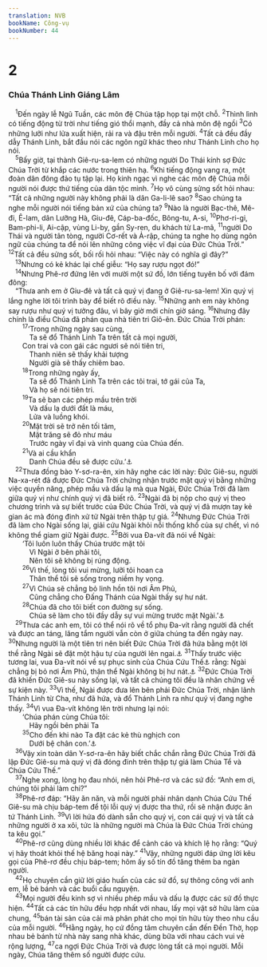 ```yaml
---
translation: NVB
bookName: Công-vụ 
bookNumber: 44
---
```


<div class="title"><h1>2</h1><h3>Chúa Thánh Linh Giáng Lâm </h3></div>
<span class="verse cong_2_1"> <sup>1</sup>Đến ngày lễ Ngũ Tuần, các môn đệ Chúa tập họp tại một chỗ. </span>
<span class="verse cong_2_2"><sup>2</sup>Thình lình có tiếng động từ trời như tiếng gió thổi mạnh, đầy cả nhà môn đệ ngồi </span>
<span class="verse cong_2_3"><sup>3</sup>Có những lưỡi như lửa xuất hiện, rải ra và đậu trên mỗi người. </span>
<span class="verse cong_2_4"><sup>4</sup>Tất cả đều đầy dẫy Thánh Linh, bắt đầu nói các ngôn ngữ khác theo như Thánh Linh cho họ nói. <br/></span>
<span class="verse cong_2_5"> <sup>5</sup>Bấy giờ, tại thành Giê-ru-sa-lem có những người Do Thái kính sợ Đức Chúa Trời từ khắp các nước trong thiên hạ. </span>
<span class="verse cong_2_6"><sup>6</sup>Khi tiếng động vang ra, một đoàn dân đông đảo tụ tập lại. Họ kinh ngạc vì nghe các môn đệ Chúa mỗi người nói được thứ tiếng của dân tộc mình. </span>
<span class="verse cong_2_7"><sup>7</sup>Họ vô cùng sửng sốt hỏi nhau: “Tất cả những người này không phải là dân Ga-li-lê sao? </span>
<span class="verse cong_2_8"><sup>8</sup>Sao chúng ta nghe mỗi người nói tiếng bản xứ của chúng ta? </span>
<span class="verse cong_2_9"><sup>9</sup>Nào là người Bạc-thê, Mê-đi, Ê-lam, dân Lưỡng Hà, Giu-đê, Cáp-ba-đốc, Bông-tu, A-si, </span>
<span class="verse cong_2_10"><sup>10</sup>Phơ-ri-gi, Bam-phi-li, Ai-cập, vùng Li-by, gần Sy-ren, du khách từ La-mã, </span>
<span class="verse cong_2_11"><sup>11</sup>người Do Thái và người tân tòng, người Cơ-rết và Ả-rập, chúng ta nghe họ dùng ngôn ngữ của chúng ta để nói lên những công việc vĩ đại của Đức Chúa Trời.” </span>
<span class="verse cong_2_12"><sup>12</sup>Tất cả đều sửng sốt, bối rối hỏi nhau: “Việc này có nghĩa gì đây?” <br/></span>
<span class="verse cong_2_13"> <sup>13</sup>Nhưng có kẻ khác lại chế giễu: “Họ say rượu ngọt đó!” <br/></span>
<span class="verse cong_2_14"> <sup>14</sup>Nhưng Phê-rơ đứng lên với mười một sứ đồ, lớn tiếng tuyên bố với đám đông: <br/> “Thưa anh em ở Giu-đê và tất cả quý vị đang ở Giê-ru-sa-lem! Xin quý vị lắng nghe lời tôi trình bày để biết rõ điều này. </span>
<span class="verse cong_2_15"><sup>15</sup>Những anh em này không say rượu như quý vị tưởng đâu, vì bây giờ mới chín giờ sáng. </span>
<span class="verse cong_2_16"><sup>16</sup>Nhưng đây chính là điều Chúa đã phán qua nhà tiên tri Giô-ên. Đức Chúa Trời phán: <br/></span>
<span class="verse cong_2_17">  <sup>17</sup>‘Trong những ngày sau cùng, <br/>   Ta sẽ đổ Thánh Linh Ta trên tất cả mọi người, <br/>  Con trai và con gái các ngươi sẽ nói tiên tri, <br/>   Thanh niên sẽ thấy khải tượng <br/>   Người già sẽ thấy chiêm bao. <br/></span>
<span class="verse cong_2_18">  <sup>18</sup>Trong những ngày ấy, <br/>   Ta sẽ đổ Thánh Linh Ta trên các tôi trai, tớ gái của Ta, <br/>   Và họ sẽ nói tiên tri. <br/></span>
<span class="verse cong_2_19">  <sup>19</sup>Ta sẽ ban các phép mầu trên trời <br/>   Và dấu lạ dưới đất là máu, <br/>   Lửa và luồng khói. <br/></span>
<span class="verse cong_2_20">  <sup>20</sup>Mặt trời sẽ trở nên tối tăm, <br/>   Mặt trăng sẽ đỏ như máu <br/>   Trước ngày vĩ đại và vinh quang của Chúa đến. <br/></span>
<span class="verse cong_2_21">  <sup>21</sup>Và ai cầu khẩn <br/>   Danh Chúa đều sẽ được cứu.’<a data-toggle="tooltip" data-placement="bottom" title="Giô 2:28-32">⚓</a><br/></span>
<span class="verse cong_2_22"> <sup>22</sup>Thưa đồng bào Y-sơ-ra-ên, xin hãy nghe các lời này: Đức Giê-su, người Na-xa-rét đã được Đức Chúa Trời chứng nhận trước mặt quý vị bằng những việc quyền năng, phép mầu và dấu lạ mà qua Ngài, Đức Chúa Trời đã làm giữa quý vị như chính quý vị đã biết rõ. </span>
<span class="verse cong_2_23"><sup>23</sup>Ngài đã bị nộp cho quý vị theo chương trình và sự biết trước của Đức Chúa Trời, và quý vị đã mượn tay kẻ gian ác mà đóng đinh xử tử Ngài trên thập tự giá. </span>
<span class="verse cong_2_24"><sup>24</sup>Nhưng Đức Chúa Trời đã làm cho Ngài sống lại, giải cứu Ngài khỏi nỗi thống khổ của sự chết, vì nó không thể giam giữ Ngài được. </span>
<span class="verse cong_2_25"><sup>25</sup>Bởi vua Đa-vít đã nói về Ngài: <br/>  ‘Tôi luôn luôn thấy Chúa trước mặt tôi <br/>   Vì Ngài ở bên phải tôi, <br/>   Nên tôi sẽ không bị rúng động. <br/></span>
<span class="verse cong_2_26">  <sup>26</sup>Vì thế, lòng tôi vui mừng, lưỡi tôi hoan ca <br/>   Thân thể tôi sẽ sống trong niềm hy vọng. <br/></span>
<span class="verse cong_2_27">  <sup>27</sup>Vì Chúa sẽ chẳng bỏ linh hồn tôi nơi Âm Phủ, <br/>   Cũng chẳng cho Đấng Thánh của Ngài thấy sự hư nát. <br/></span>
<span class="verse cong_2_28">  <sup>28</sup>Chúa đã cho tôi biết con đường sự sống. <br/>   Chúa sẽ làm cho tôi đầy dẫy sự vui mừng trước mặt Ngài.’<a data-toggle="tooltip" data-placement="bottom" title="Thi 16:8-11">⚓</a><br/></span>
<span class="verse cong_2_29"> <sup>29</sup>Thưa các anh em, tôi có thể nói rõ về tổ phụ Đa-vít rằng người đã chết và được an táng, lăng tẩm người vẫn còn ở giữa chúng ta đến ngày nay. </span>
<span class="verse cong_2_30"><sup>30</sup>Nhưng người là một tiên tri nên biết Đức Chúa Trời đã hứa bằng một lời thề rằng Ngài sẽ đặt một hậu tự của người lên ngai.<a data-toggle="tooltip" data-placement="bottom" title="Thi 132:11">⚓</a></span>
<span class="verse cong_2_31"><sup>31</sup>Thấy trước việc tương lai, vua Đa-vít nói về sự phục sinh của Chúa Cứu Thế<a data-toggle="tooltip" data-placement="bottom" title="Nt: ‘Xristos’, Đấng được xức dầu">⚓</a> rằng: Ngài chẳng bị bỏ nơi Âm Phủ, thân thể Ngài không bị hư nát.<a data-toggle="tooltip" data-placement="bottom" title="Thi 16:10">⚓</a></span>
<span class="verse cong_2_32"><sup>32</sup>Đức Chúa Trời đã khiến Đức Giê-su này sống lại, và tất cả chúng tôi đều là nhân chứng về sự kiện này. </span>
<span class="verse cong_2_33"><sup>33</sup>Vì thế, Ngài được đưa lên bên phải Đức Chúa Trời, nhận lãnh Thánh Linh từ Cha, như đã hứa, và đổ Thánh Linh ra như quý vị đang nghe thấy. </span>
<span class="verse cong_2_34"><sup>34</sup>Vì vua Đa-vít không lên trời nhưng lại nói: <br/>  ‘Chúa phán cùng Chúa tôi: <br/>   Hãy ngồi bên phải Ta <br/></span>
<span class="verse cong_2_35">  <sup>35</sup>Cho đến khi nào Ta đặt các kẻ thù nghịch con <br/>   Dưới bệ chân con.’<a data-toggle="tooltip" data-placement="bottom" title="Thi 110:1">⚓</a><br/></span>
<span class="verse cong_2_36"> <sup>36</sup>Vậy xin toàn dân Y-sơ-ra-ên hãy biết chắc chắn rằng Đức Chúa Trời đã lập Đức Giê-su mà quý vị đã đóng đinh trên thập tự giá làm Chúa Tể và Chúa Cứu Thế.” <br/></span>
<span class="verse cong_2_37"> <sup>37</sup>Nghe xong, lòng họ đau nhói, nên hỏi Phê-rơ và các sứ đồ: “Anh em ơi, chúng tôi phải làm chi?” <br/></span>
<span class="verse cong_2_38"> <sup>38</sup>Phê-rơ đáp: “Hãy ăn năn, và mỗi người phải nhân danh Chúa Cứu Thế Giê-su mà chịu báp-tem để tội lỗi quý vị được tha thứ, rồi sẽ nhận được ân tứ Thánh Linh. </span>
<span class="verse cong_2_39"><sup>39</sup>Vì lời hứa đó dành sẵn cho quý vị, con cái quý vị và tất cả những người ở xa xôi, tức là những người mà Chúa là Đức Chúa Trời chúng ta kêu gọi.” <br/></span>
<span class="verse cong_2_40"> <sup>40</sup>Phê-rơ cũng dùng nhiều lời khác để cảnh cáo và khích lệ họ rằng: “Quý vị hãy thoát khỏi thế hệ băng hoại này.” </span>
<span class="verse cong_2_41"><sup>41</sup>Vậy, những người đáp ứng lời kêu gọi của Phê-rơ đều chịu báp-tem; hôm ấy số tín đồ tăng thêm ba ngàn người. <br/></span>
<span class="verse cong_2_42"> <sup>42</sup>Họ chuyên cần giữ lời giáo huấn của các sứ đồ, sự thông công với anh em, lễ bẻ bánh và các buổi cầu nguyện. <br/></span>
<span class="verse cong_2_43"> <sup>43</sup>Mọi người đều kinh sợ vì nhiều phép mầu và dấu lạ được các sứ đồ thực hiện. </span>
<span class="verse cong_2_44"><sup>44</sup>Tất cả các tín hữu đều hợp nhất với nhau, lấy mọi vật sở hữu làm của chung, </span>
<span class="verse cong_2_45"><sup>45</sup>bán tài sản của cải mà phân phát cho mọi tín hữu tùy theo nhu cầu của mỗi người. </span>
<span class="verse cong_2_46"><sup>46</sup>Hằng ngày, họ cứ đồng tâm chuyên cần đến Đền Thờ, họp nhau bẻ bánh từ nhà này sang nhà khác, dùng bữa với nhau cách vui vẻ rộng lượng, </span>
<span class="verse cong_2_47"><sup>47</sup>ca ngợi Đức Chúa Trời và được lòng tất cả mọi người. Mỗi ngày, Chúa tăng thêm số người được cứu. <br/></span>
